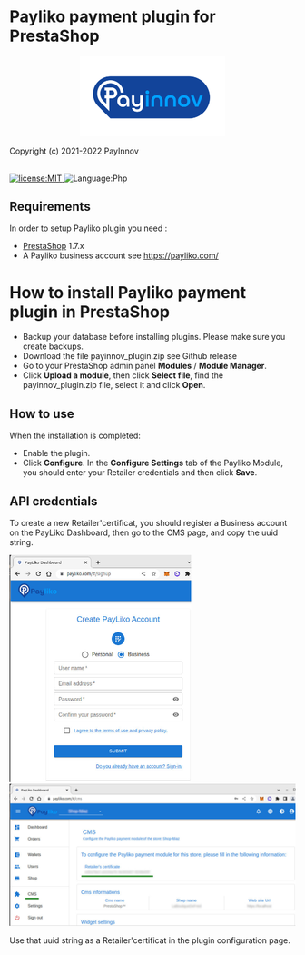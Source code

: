 # Payliko payment plugin for PrestaShop

<p align="center">
  <img alt="logo" src="./assets/logo.svg" width="256" />
</p>
Copyright (c) 2021-2022 PayInnov
<br>
<br>
<p>
  <a href="./LICENSE">
      <img
        alt="license:MIT"
        src="https://img.shields.io/badge/License-MIT-blue"
      />
  </a>
  <img
      alt="Language:Php"
      src="https://img.shields.io/badge/Language-Php-purple"
  />
</p>

## Requirements

In order to setup Payliko plugin you need :

* [PrestaShop](https://www.prestashop.com/en) 1.7.x
* A Payliko business account see https://payliko.com/

# How to install Payliko payment plugin in PrestaShop

 - Backup your database before installing plugins. Please make sure you create backups.
 - Download the file payinnov_plugin.zip see Github release
 - Go to your PrestaShop admin panel **Modules** / **Module Manager**.
 - Click **Upload a module**, then click **Select file**, find the payinnov_plugin.zip file, select it and click **Open**.

## How to use

When the installation is completed:

 - Enable the plugin.
 - Click **Configure**.
   In the **Configure Settings** tab of the Payliko Module, you should enter your Retailer credentials and then click **Save**.

## API credentials

To create a new Retailer'certificat, you should register a Business account on the PayLiko Dashboard, then go to the CMS page, and copy the uuid string.

<p>
  <img
      alt="new Retailer credentials"
      src="./assets/CreateBusinessAccount.jpg" width="320" 
  />
  <img
      alt="CMS-page"
      src="./assets/CMS-page.jpg" width="640" 
  />
</p>

Use that uuid string as a Retailer'certificat in the plugin configuration page.
